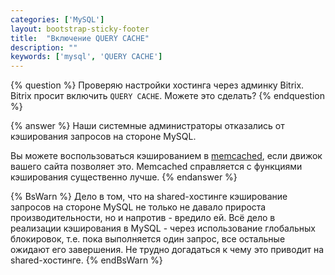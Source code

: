 ```yaml
---
categories: ['MySQL']
layout: bootstrap-sticky-footer
title:  "Включение QUERY CACHE"
description: ""
keywords: ['mysql', 'QUERY CACHE']
---
```

{% question %}
Проверяю настройки хостинга через админку Bitrix. Bitrix просит включить `QUERY CACHE`. Можете это сделать?
{% endquestion %}

{% answer %}
Наши системные администраторы отказались от кэширования запросов на стороне MySQL.

Вы можете воспользоваться кэшированием в [memcached](https://beget.com/ru/articles/memcached), если движок вашего сайта позволяет это. Memcached справляется с функциями кэширования существенно лучше.
{% endanswer %}

{% BsWarn %}
Дело в том, что на shared-хостинге кэширование запросов на стороне MySQL не только не давало прироста производительности, но и напротив - вредило ей. Всё дело в реализации кэширования в MySQL - через использование глобальных блокировок, т.е. пока выполняется один запрос, все остальные ожидают его завершения. Не трудно догадаться к чему это приводит на shared-хостинге.
{% endBsWarn %}
